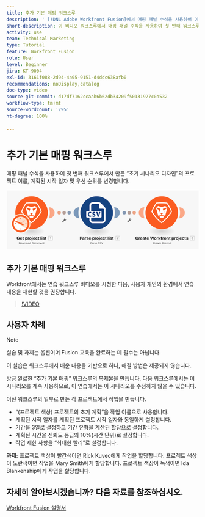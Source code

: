 ```yaml
---
title: 추가 기본 매핑 워크스루
description: ' [!DNL Adobe Workfront Fusion]에서 매핑 패널 수식을 사용하여 이전에 만든 시나리오에서 일부 프로젝트 필드를 변경합니다.'
short-description: 이 비디오 워크스루에서 매핑 패널 수식을 사용하여 첫 번째 워크스루에서 만든 “초기 시나리오 디자인”의 프로젝트 이름, 계획된 시작 일자 및 우선순위를 변경할 수 있습니다.
activity: use
team: Technical Marketing
type: Tutorial
feature: Workfront Fusion
role: User
level: Beginner
jira: KT-9004
exl-id: 3161f088-2d94-4a05-9151-d4ddc638afb0
recommendations: noDisplay,catalog
doc-type: video
source-git-commit: d17df7162ccaab6b62db34209f50131927c0a532
workflow-type: tm+mt
source-wordcount: '295'
ht-degree: 100%

---
```


# 추가 기본 매핑 워크스루

매핑 패널 수식을 사용하여 첫 번째 워크스루에서 만든 “초기 시나리오 디자인”의 프로젝트 이름, 계획된 시작 일자 및 우선 순위를 변경합니다.

![Fusion 시나리오의 이미지](assets/understand-the-basics-1.png)

## 추가 기본 매핑 워크스루

Workfront에서는 연습 워크스루 비디오를 시청한 다음, 사용자 개인의 환경에서 연습 내용을 재현할 것을 권장합니다.

>[!VIDEO](https://video.tv.adobe.com/v/335264/?quality=12&learn=on&enablevpops)


## 사용자 차례

>[!NOTE]
>
>실습 및 과제는 옵션이며 Fusion 교육을 완료하는 데 필수는 아닙니다.

이 실습은 워크스루에서 배운 내용을 기반으로 하나, 해결 방법은 제공되지 않습니다.

방금 완료한 “추가 기본 매핑” 워크스루의 복제본을 만듭니다. 다음 워크스루에서는 이 시나리오를 계속 사용하므로, 이 연습에서는 이 시나리오를 수정하지 않을 수 있습니다.

이전 워크스루의 일부로 만든 각 프로젝트에서 작업을 만듭니다.

* “(프로젝트 색상) 프로젝트의 초기 계획”을 작업 이름으로 사용합니다.
* 계획된 시작 일자를 계획된 프로젝트 시작 일자와 동일하게 설정합니다.
* 기간을 3일로 설정하고 기간 유형을 계산된 할당으로 설정합니다.
* 계획된 시간을 신뢰도 등급의 10%(시간 단위)로 설정합니다.
* 작업 제한 사항을 “최대한 빨리”로 설정합니다.

**과제:** 프로젝트 색상이 빨간색이면 Rick Kuvec에게 작업을 할당합니다. 프로젝트 색상이 노란색이면 작업을 Mary Smith에게 할당합니다. 프로젝트 색상이 녹색이면 Ida Blankenship에게 작업을 할당합니다.

## 자세히 알아보시겠습니까? 다음 자료를 참조하십시오.

[Workfront Fusion 설명서](https://experienceleague.adobe.com/docs/workfront/using/adobe-workfront-fusion/workfront-fusion-2.html?lang=ko-kr)
